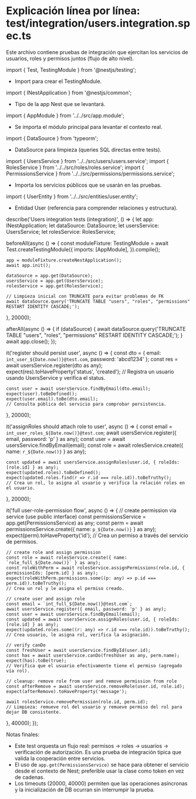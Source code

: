 # Explicación línea por línea: test/integration/users.integration.spec.ts

Este archivo contiene pruebas de integración que ejercitan los servicios de usuarios, roles y permisos juntos (flujo de alto nivel).

import { Test, TestingModule } from '@nestjs/testing';
- Import para crear el TestingModule.

import { INestApplication } from '@nestjs/common';
- Tipo de la app Nest que se levantará.

import { AppModule } from '../../src/app.module';
- Se importa el módulo principal para levantar el contexto real.

import { DataSource } from 'typeorm';
- DataSource para limpieza (queries SQL directas entre tests).

import { UsersService } from '../../src/users/users.service';
import { RolesService } from '../../src/roles/roles.service';
import { PermissionsService } from '../../src/permissions/permissions.service';
- Importa los servicios públicos que se usarán en las pruebas.

import { UserEntity } from '../../src/entities/user.entity';
- Entidad User (referencia para comprender relaciones y estructura).

describe('Users integration tests (integration)', () => {
  let app: INestApplication;
  let dataSource: DataSource;
  let usersService: UsersService;
  let rolesService: RolesService;

  beforeAll(async () => {
    const moduleFixture: TestingModule = await Test.createTestingModule({
      imports: [AppModule],
    }).compile();

    app = moduleFixture.createNestApplication();
    await app.init();

    dataSource = app.get(DataSource);
    usersService = app.get(UsersService);
    rolesService = app.get(RolesService);

    // Limpieza inicial con TRUNCATE para evitar problemas de FK
    await dataSource.query('TRUNCATE TABLE "users", "roles", "permissions" RESTART IDENTITY CASCADE;');
  }, 20000);

  afterAll(async () => {
    if (dataSource) {
      await dataSource.query('TRUNCATE TABLE "users", "roles", "permissions" RESTART IDENTITY CASCADE;');
    }
    await app.close();
  });

  it('register should persist user', async () => {
    const dto = { email: `int_user_${Date.now()}@test.com`, password: 'abcd1234' };
    const res = await usersService.register(dto as any);
    expect(res).toHaveProperty('status', 'created');
    // Registra un usuario usando UsersService y verifica el status.

    const user = await usersService.findByEmail(dto.email);
    expect(user).toBeDefined();
    expect(user.email).toBe(dto.email);
    // Consulta pública del servicio para comprobar persistencia.
  }, 20000);

  it('assignRoles should attach role to user', async () => {
    const email = `int_user_roles_${Date.now()}@test.com`;
    await usersService.register({ email, password: 'p' } as any);
    const user = await usersService.findByEmail(email);
    const role = await rolesService.create({ name: `r_${Date.now()}` } as any);

    const updated = await usersService.assignRoles(user.id, { roleIds: [role.id] } as any);
    expect(updated.roles).toBeDefined();
    expect(updated.roles.find(r => r.id === role.id)).toBeTruthy();
    // Crea un rol, lo asigna al usuario y verifica la relación roles en el usuario.
  }, 20000);

  it('full user-role-permission flow', async () => {
    // create permission via service (use public interface)
    const permissionsService = app.get(PermissionsService) as any;
    const perm = await permissionsService.create({ name: `p_${Date.now()}` } as any);
    expect(perm).toHaveProperty('id');
    // Crea un permiso a través del servicio de permisos.

    // create role and assign permission
    const role = await rolesService.create({ name: `role_full_${Date.now()}` } as any);
    const roleWithPerm = await rolesService.assignPermissions(role.id, { permissionIds: [perm.id] } as any);
    expect(roleWithPerm.permissions.some((p: any) => p.id === perm.id)).toBeTruthy();
    // Crea un rol y le asigna el permiso creado.

    // create user and assign role
    const email = `int_full_${Date.now()}@test.com`;
    await usersService.register({ email, password: 'p' } as any);
    const user = await usersService.findByEmail(email);
    const updated = await usersService.assignRoles(user.id, { roleIds: [role.id] } as any);
    expect(updated.roles.some((r: any) => r.id === role.id)).toBeTruthy();
    // Crea usuario, le asigna rol, verifica la asignación.

    // verify canDo
    const freshUser = await usersService.findById(user.id);
    const has = await usersService.canDo(freshUser as any, perm.name);
    expect(has).toBe(true);
    // Verifica que el usuario efectivamente tiene el permiso (agregado vía rol).

    // cleanup: remove role from user and remove permission from role
    const afterRemove = await usersService.removeRole(user.id, role.id);
    expect(afterRemove).toHaveProperty('message');

    await rolesService.removePermission(role.id, perm.id);
    // Limpieza: remueve rol del usuario y remueve permiso del rol para dejar DB consistente.
  }, 40000);
});

Notas finales:
- Este test orquesta un flujo real: permisos → roles → usuarios → verificación de autorización. Es una prueba de integración tipica que valida la cooperación entre servicios.
- El uso de `app.get(PermissionsService)` se hace para obtener el servicio desde el contexto de Nest; preferible usar la clase como token en vez de cadenas.
- Los timeouts (20000, 40000) permiten que las operaciones asíncronas y la inicialización de DB ocurran sin interrumpir la prueba.
